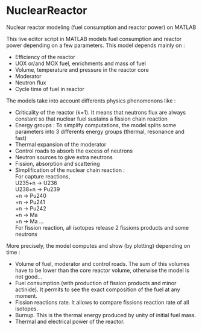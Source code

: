 # NuclearReactor
Nuclear reactor modeling (fuel consumption and reactor power) on MATLAB

This live editor script in MATLAB models fuel consumption and reactor power depending on a few parameters. This model depends mainly on :
- Efficiency of the reactor
- UOX or/and MOX fuel, enrichments and mass of fuel
- Volume, temperature and pressure in the reactor core
- Moderator
- Neutron flux
- Cycle time of fuel in reactor

The models take into account differents physics phenomenons like :
- Criticality of the reactor (k=1). It means that neutrons flux are always constant so that nuclear fuel sustains a fission chain reaction
- Energy groups : To simplify computations, the model splits some parameters into 3 differents energy groups (thermal, resonance and fast)
- Thermal expansion of the moderator
- Control roads to absorb the excess of neutrons
- Neutron sources to give extra neutrons
- Fission, absorption and scattering
- Simplification of the nuclear chain reaction :                                                                        
For capture reactions,                                                 
U235+n -> U236                                                                                              
U238+n -> Pu239                                                                                  
          +n   -> Pu240                                                                        
                  +n   -> Pu241                                                                        
                          +n   -> Pu242                                                       
                                  +n   -> Ma                                                 
                                          +n -> Ma ...                                        
For fission reaction, all isotopes release 2 fissions products and some neutrons

More precisely, the model computes and show (by plotting) depending on time :
- Volume of fuel, moderator and control roads. The sum of this volumes have to be lower than the core reactor volume, otherwise the model is not good...
- Fuel consumption (with production of fission products and minor actinide). It permits to see the exact composition of the fuel at any moment.
- Fission reactions rate. It allows to compare fissions reaction rate of all isotopes.
- Burnup. This is the thermal energy produced by unity of initial fuel mass.
- Thermal and electrical power of the reactor.
